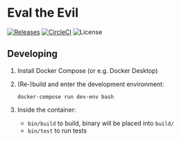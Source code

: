 # Eval the Evil

[![Releases](https://badgen.net/github/release/jakajancar/eval-the-evil/stable)](https://github.com/jakajancar/eval-the-evil/releases)
[![CircleCI](https://badgen.net/circleci/github/jakajancar/eval-the-evil)](https://circleci.com/gh/jakajancar/eval-the-evil)
![License](https://badgen.net/github/license/jakajancar/eval-the-evil)

## Developing

 1. Install Docker Compose (or e.g. Docker Desktop)

 2. (Re-)build and enter the development environment:

        docker-compose run dev-env bash

 3. Inside the container:
      - `bin/build` to build, binary will be placed into `build/`
      - `bin/test` to run tests

